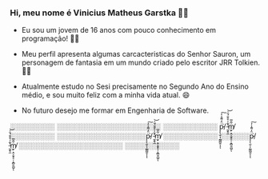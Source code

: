 ### Hi, meu nome é Vinicius Matheus Garstka 👋🏼

- Eu sou um jovem de 16 anos com pouco conhecimento em programação! 👨‍💻
- Meu perfil apresenta algumas carcacteristicas do Senhor Sauron, um personagem de fantasia em um mundo criado pelo escritor JRR Tolkien. 🧝‍♂️

- Atualmente estudo no Sesi precisamente no Segundo Ano do Ensino médio, e sou muito feliz com a minha vida atual. 😄 
- No futuro desejo me formar em Engenharia de Software.

░░░░░░░░░ ░░░░░░░░░░░░░░░░░░░░░ ░░░░░░░░░░░ p̷͕̖̫̹͎̰͇̪̭̈̈̓͌̾̒͘͠ͅͅͅ/ ̵̰̭̖̼͋͑̊̄̆́̆̍̕͝ṁ̸̫̙̣̭͕̮̥̠̦͙̻͍̪͍̃̆̅ͅ
░░░░░░░░░ ░░░░░░░░░░░░░░░░░░p̷͕̖̫̹͎̰͇̪̭̈̈̓͌̾̒͘͠ͅͅͅ/ ̵̰̭̖̼͋͑̊̄̆́̆̍̕͝ṁ̸̫̙̣̭͕̮̥̠̦͙̻͍̪͍̃̆̅ͅ ░░░░░░░░░░░ 
░░░░░░p̷͕̖̫̹͎̰͇̪̭̈̈̓͌̾̒͘͠ͅͅͅ/ ̵̰̭̖̼͋͑̊̄̆́̆̍̕͝ṁ̸̫̙̣̭͕̮̥̠̦͙̻͍̪͍̃̆̅ͅ  ░░░░░░░░░░░░░░░░░░░░░ ░░░░░░░░░░░

